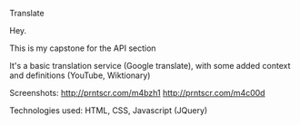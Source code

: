 Translate

Hey. 

This is my capstone for the API section

It's a basic translation service (Google translate), with some added context and definitions (YouTube, Wiktionary)

Screenshots:
http://prntscr.com/m4bzh1
http://prntscr.com/m4c00d

Technologies used: HTML, CSS, Javascript (JQuery)